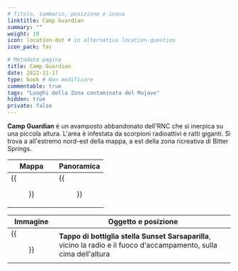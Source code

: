 ```yaml
---
# Titolo, sommario, posizione e icona
linktitle: Camp Guardian
summary: ""
weight: 10
icon: location-dot # in alternativa location-question
icon_pack: fas

# Metadata pagina
title: Camp Guardian
date: 2022-11-17
type: book # Non modificare
commentable: true
tags: "Luoghi della Zona contaminata del Mojave"
hidden: true
private: false
---
```


<div class="fnv">

**Camp Guardian** è un avamposto abbandonato dell'RNC che si inerpica su una piccola altura. L'area è infestata da scorpioni radioattivi e ratti giganti. Si trova a all'estremo nord-est della mappa, a est della zona ricreativa di Bitter Springs.

| Mappa | Panoramica |
| ----- | ---------- |
| {{<figure src="fnv/Camp_Guardian_loc.webp">}}      |    {{<figure src="fnv/Camp_Guardian.webp">}}        | 

| Immagine | Oggetto e posizione |
| -------- | ------------------- |
| {{<figure src="fnv/FNV_Guardian_Peak_SSSBC.webp">}}         | **Tappo di bottiglia stella Sunset Sarsaparilla**, vicino la radio e il fuoco d'accampamento, sulla cima dell'altura                    |

</div>


